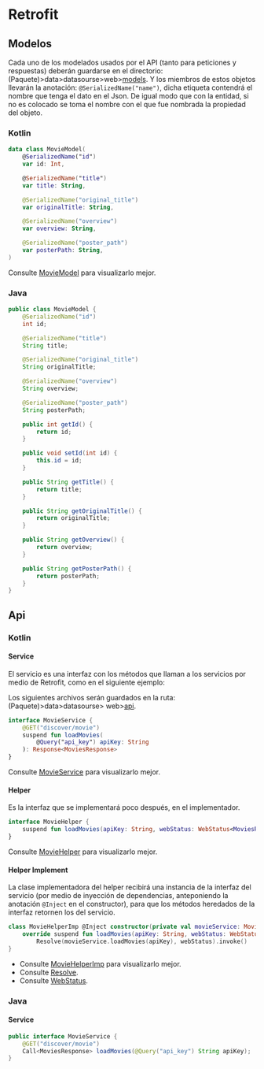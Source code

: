 # Retrofit

## Modelos

Cada uno de los modelados usados por el API (tanto para peticiones y respuestas) deberán guardarse
en el directorio: (Paquete)>data>datasourse>web>[models](../data/datasource/web). Y los miembros de
estos objetos llevarán la anotación: `@SerializedName("name")`, dicha etiqueta contendrá el nombre
que tenga el dato en el Json. De igual modo que con la entidad, si no es colocado se toma el nombre
con el que fue nombrada la propiedad del objeto.

### Kotlin

```kotlin
data class MovieModel(
    @SerializedName("id")
    var id: Int,

    @SerializedName("title")
    var title: String,

    @SerializedName("original_title")
    var originalTitle: String,

    @SerializedName("overview")
    var overview: String,

    @SerializedName("poster_path")
    var posterPath: String,
)
```

Consulte [MovieModel](../data/datasource/web/models/MovieModel.kt) para visualizarlo mejor.

### Java

```java
public class MovieModel {
    @SerializedName("id")
    int id;

    @SerializedName("title")
    String title;

    @SerializedName("original_title")
    String originalTitle;

    @SerializedName("overview")
    String overview;

    @SerializedName("poster_path")
    String posterPath;

    public int getId() {
        return id;
    }

    public void setId(int id) {
        this.id = id;
    }

    public String getTitle() {
        return title;
    }

    public String getOriginalTitle() {
        return originalTitle;
    }

    public String getOverview() {
        return overview;
    }

    public String getPosterPath() {
        return posterPath;
    }
}
```

## Api

### Kotlin

#### Service

El servicio es una interfaz con los métodos que llaman a los servicios por medio de Retrofit, como
en el siguiente ejemplo:

Los siguientes archivos serán guardados en la ruta: (Paquete)>data>datasourse>
web>[api](../data/datasource/web/api).

```kotlin
interface MovieService {
    @GET("discover/movie")
    suspend fun loadMovies(
        @Query("api_key") apiKey: String
    ): Response<MoviesResponse>
}
```

Consulte [MovieService](../data/datasource/web/api/MovieService.kt) para visualizarlo mejor.

#### Helper

Es la interfaz que se implementará poco después, en el implementador.

```kotlin
interface MovieHelper {
    suspend fun loadMovies(apiKey: String, webStatus: WebStatus<MoviesResponse>)
}
```

Consulte [MovieHelper](../data/datasource/web/api/MovieHelper.kt) para visualizarlo mejor.

#### Helper Implement

La clase implementadora del helper recibirá una instancia de la interfaz del servicio (por medio de
inyección de dependencias, anteponiendo la anotación `@Inject` en el constructor), para que los
métodos heredados de la interfaz retornen los del servicio.

```kotlin
class MovieHelperImp @Inject constructor(private val movieService: MovieService) : MovieHelper {
    override suspend fun loadMovies(apiKey: String, webStatus: WebStatus<MoviesResponse>) =
        Resolve(movieService.loadMovies(apiKey), webStatus).invoke()
}
```

- Consulte [MovieHelperImp](../data/datasource/web/api/MovieHelperImp.kt) para visualizarlo mejor.
- Consulte [Resolve](../data/datasource/web/util/Resolve.kt).
- Consulte [WebStatus](../data/datasource/web/util/WebStatus.kt).

### Java

#### Service

```java
public interface MovieService {
    @GET("discover/movie")
    Call<MoviesResponse> loadMovies(@Query("api_key") String apiKey);
} 
```